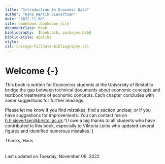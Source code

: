 ```yaml
--- 
title: "Introduction to Economic Data"
author: "Hans Henrik Sievertsen"
date: "2022-11-08"
site: bookdown::bookdown_site
documentclass: book
bibliography:  [book.bib, packages.bib]
biblio-style: apalike
style: 
csl: chicago-fullnote-bibliography.csl
---
```


# Welcome {-}




This book is written for Economics students at the University of Bristol to bridge the gap between technical documents about economic concepts and textbook treatments of economic concepts. Each chapter concludes with some suggestions for further readings.

Please let me know if you find mistakes, find a section unclear, or if you have suggestions for improvements. You can contact me on h.h.sievertsen@bristol.ac.uk.^[I owe a big thanks to all students who have contributed to this book, especially to Viktoria Leins who updated several figures and identified numerous mistakes. ]

Thanks,
Hans 
<br> 
<br><br> Last updated on Tuesday, November 08, 2022
<br>
